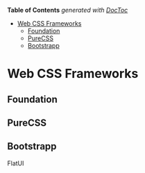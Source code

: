 **Table of Contents**  *generated with [DocToc](http://doctoc.herokuapp.com/)*

- [Web CSS Frameworks](#web-css-frameworks)
	- [Foundation](#foundation)
	- [PureCSS](#purecss)
	- [Bootstrapp](#bootstrapp)

Web CSS Frameworks
==================

Foundation
----------

PureCSS
-------

Bootstrapp
----------

FlatUI
